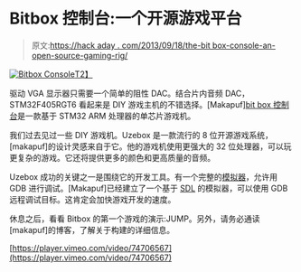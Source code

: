 # Bitbox 控制台:一个开源游戏平台

> 原文:[https://hack aday . com/2013/09/18/the-bit box-console-an-open-source-gaming-rig/](https://hackaday.com/2013/09/18/the-bitbox-console-an-open-source-gaming-rig/)

[![Bitbox Console](../Images/33e47c653472a489a3799db0183cad92.png)T2】](http://hackaday.com/?attachment_id=103234)

驱动 VGA 显示器只需要一个简单的阻性 DAC。结合片内音频 DAC，STM32F405RGT6 看起来是 DIY 游戏主机的不错选择。[Makapuf][bit box 控制台](http://bitboxconsole.blogspot.com/ "Bitbox Console")是一款基于 STM32 ARM 处理器的单芯片游戏机。

我们过去见过一些 DIY 游戏机。Uzebox 是一款流行的 8 位开源游戏系统，[makapuf]的设计灵感来自于它。他的游戏机使用更强大的 32 位处理器，可以玩更复杂的游戏。它还将提供更多的颜色和更高质量的音频。

Uzebox 成功的关键之一是围绕它的开发工具。有一个完整的[模拟器](http://uzebox.org/wiki/index.php?title=Emulator "Uzebox Emulator")，允许用 GDB 进行调试。[Makapuf]已经建立了一个基于 [SDL](http://www.libsdl.org/ "SDL") 的模拟器，可以使用 GDB 远程调试目标。这肯定会加快游戏开发的速度。

休息之后，看看 Bitbox 的第一个游戏的演示:JUMP。另外，请务必通读[makapuf]的博客，了解关于构建的详细信息。

[https://player.vimeo.com/video/74706567](https://player.vimeo.com/video/74706567)